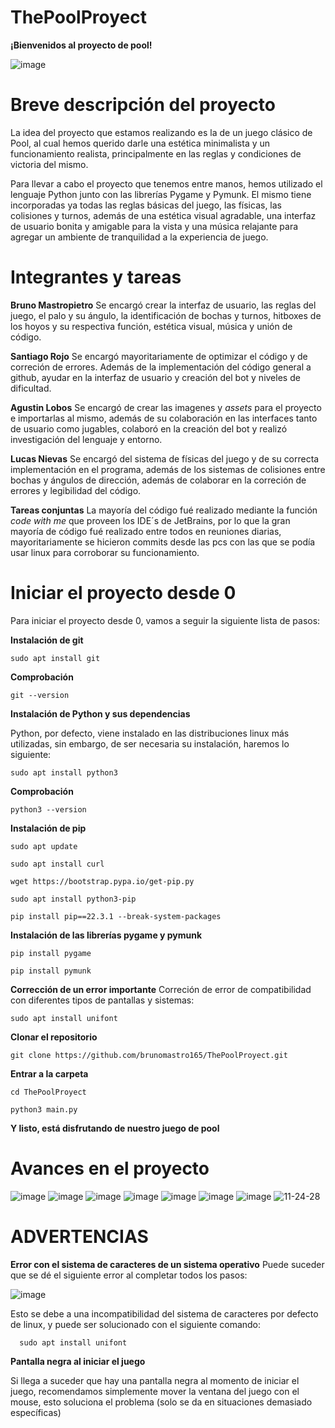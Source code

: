 # ThePoolProyect
**¡Bienvenidos al proyecto de pool!**


![image](https://github.com/brunomastro165/ThePoolProyect/assets/127962081/9003c84c-9e81-4e4c-b7d7-e8ce11b73b5f)


# Breve descripción del proyecto

La idea del proyecto que estamos realizando es la de un juego clásico de Pool, al cual hemos querido darle una estética minimalista y un funcionamiento realista, principalmente en las reglas y condiciones de victoria del mismo. 

Para llevar a cabo el proyecto que tenemos entre manos, hemos utilizado el lenguaje Python junto con las librerías Pygame y Pymunk.
El mismo tiene incorporadas ya todas las reglas básicas del juego, las físicas, las colisiones y turnos, además de una estética visual agradable, una interfaz de usuario bonita y amigable para la vista y una música relajante para agregar un ambiente de tranquilidad a la experiencia de juego.

# Integrantes y tareas

**Bruno Mastropietro**
  Se encargó crear la interfaz de usuario, las reglas del juego, el palo y su ángulo, la identificación de bochas y turnos, hitboxes de los hoyos y su respectiva función, estética visual, música y unión de código.

**Santiago Rojo**
  Se encargó mayoritariamente de optimizar el código y de correción de errores. Además de la implementación del código general a github, ayudar en la interfaz de usuario y creación del bot y niveles de dificultad.

**Agustin Lobos**
  Se encargó de crear las imagenes y *assets* para el proyecto e importarlas al mismo, además de su colaboración en las interfaces tanto de usuario como jugables, colaboró en la creación del bot y realizó investigación del lenguaje y entorno. 

**Lucas Nievas**
  Se encargó del sistema de físicas del juego y de su correcta implementación en el programa, además de los sistemas de colisiones entre bochas y ángulos de dirección, además de colaborar en la correción de errores y legibilidad del código.

  **Tareas conjuntas**
  La mayoría del código fué realizado mediante la función *code with me* que proveen los IDE´s de JetBrains, por lo que la gran mayoría de código fué realizado entre todos en reuniones diarias,
  mayoritariamente se hicieron commits desde las pcs con las que se podía usar linux para corroborar su funcionamiento. 


# Iniciar el proyecto desde 0
Para iniciar el proyecto desde 0, vamos a seguir la siguiente lista de pasos:

**Instalación de git**

    sudo apt install git
   
**Comprobación**
    
    git --version
    
**Instalación de Python y sus dependencias**

Python, por defecto, viene instalado en las distribuciones linux más utilizadas, sin embargo, de ser necesaria su instalación, haremos lo siguiente:

    sudo apt install python3
    
**Comprobación**

    python3 --version
    
    
**Instalación de pip**
    
    sudo apt update
    
    sudo apt install curl
    
    wget https://bootstrap.pypa.io/get-pip.py
    
    sudo apt install python3-pip
    
    pip install pip==22.3.1 --break-system-packages
    
**Instalación de las librerías pygame y pymunk**
   
    pip install pygame
    
    pip install pymunk
   
   
**Corrección de un error importante**
    Correción de error de compatibilidad con diferentes tipos de pantallas y sistemas:
    
    sudo apt install unifont
    
**Clonar el repositorio**

    git clone https://github.com/brunomastro165/ThePoolProyect.git

**Entrar a la carpeta**
    
    cd ThePoolProyect
    
    python3 main.py
    
**Y listo, está disfrutando de nuestro juego de pool**  

# Avances en el proyecto

![image](https://github.com/brunomastro165/ThePoolProyect/assets/127962081/90e8aacb-ec12-48e5-8f3b-de3431808671)
![image](https://github.com/brunomastro165/ThePoolProyect/assets/127962081/c91b75f1-e078-4cd0-a354-819e1c8863c9)
![image](https://github.com/brunomastro165/ThePoolProyect/assets/127962081/565341cd-7608-40b3-9519-15bbee2000d7)
![image](https://github.com/brunomastro165/ThePoolProyect/assets/127962081/dac813f2-c5c6-4a55-8e37-469e78e297de)
![image](https://github.com/brunomastro165/ThePoolProyect/assets/127962081/37279b95-a052-49f2-b966-144f3128fd63)
![image](https://github.com/brunomastro165/ThePoolProyect/assets/127962081/e706e518-4149-4e73-a299-0f799fb64f32)
![image](https://github.com/brunomastro165/ThePoolProyect/assets/127962081/700230f7-83b2-46d9-b0be-a803039dd608)
![11-24-28](https://github.com/brunomastro165/ThePoolProyect/assets/127962081/5a9456f2-898f-4c21-89ad-ce4c0d6dc210)





# ADVERTENCIAS

**Error con el sistema de caracteres de un sistema operativo**
Puede suceder que se dé el siguiente error al completar todos los pasos:

![image](https://github.com/brunomastro165/ThePoolProyect/assets/127962081/a5a7dae8-ebaa-45f7-95fe-31e9a9ed69cc)

Esto se debe a una incompatibilidad del sistema de caracteres por defecto de linux, y puede ser solucionado con el siguiente comando:

      sudo apt install unifont
     
**Pantalla negra al iniciar el juego**

Si llega a suceder que hay una pantalla negra al momento de iniciar el juego, recomendamos simplemente mover la ventana del juego con el mouse, esto soluciona el problema (solo se da en situaciones demasiado específicas)
